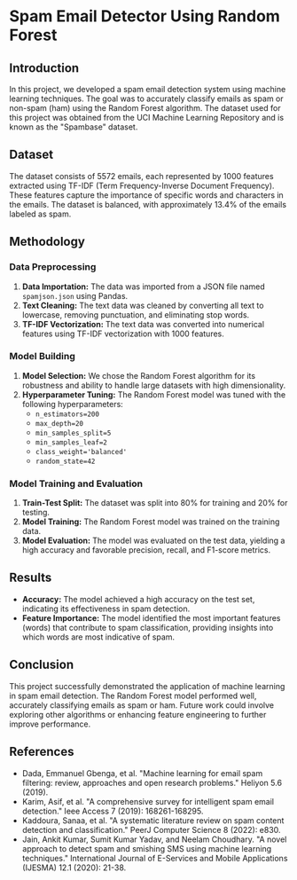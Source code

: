 # Spam Email Detector Using Random Forest

## Introduction
In this project, we developed a spam email detection system using machine learning techniques. The goal was to accurately classify emails as spam or non-spam (ham) using the Random Forest algorithm. The dataset used for this project was obtained from the UCI Machine Learning Repository and is known as the "Spambase" dataset.

## Dataset
The dataset consists of 5572 emails, each represented by 1000 features extracted using TF-IDF (Term Frequency-Inverse Document Frequency). These features capture the importance of specific words and characters in the emails. The dataset is balanced, with approximately 13.4% of the emails labeled as spam.

## Methodology

### Data Preprocessing
1. **Data Importation:** The data was imported from a JSON file named `spamjson.json` using Pandas.
2. **Text Cleaning:** The text data was cleaned by converting all text to lowercase, removing punctuation, and eliminating stop words.
3. **TF-IDF Vectorization:** The text data was converted into numerical features using TF-IDF vectorization with 1000 features.

### Model Building
1. **Model Selection:** We chose the Random Forest algorithm for its robustness and ability to handle large datasets with high dimensionality.
2. **Hyperparameter Tuning:** The Random Forest model was tuned with the following hyperparameters:
    - `n_estimators=200`
    - `max_depth=20`
    - `min_samples_split=5`
    - `min_samples_leaf=2`
    - `class_weight='balanced'`
    - `random_state=42`

### Model Training and Evaluation
1. **Train-Test Split:** The dataset was split into 80% for training and 20% for testing.
2. **Model Training:** The Random Forest model was trained on the training data.
3. **Model Evaluation:** The model was evaluated on the test data, yielding a high accuracy and favorable precision, recall, and F1-score metrics.

## Results
- **Accuracy:** The model achieved a high accuracy on the test set, indicating its effectiveness in spam detection.
- **Feature Importance:** The model identified the most important features (words) that contribute to spam classification, providing insights into which words are most indicative of spam.

## Conclusion
This project successfully demonstrated the application of machine learning in spam email detection. The Random Forest model performed well, accurately classifying emails as spam or ham. Future work could involve exploring other algorithms or enhancing feature engineering to further improve performance.

## References
- Dada, Emmanuel Gbenga, et al. "Machine learning for email spam filtering: review, approaches and open research problems." Heliyon 5.6 (2019).
- Karim, Asif, et al. "A comprehensive survey for intelligent spam email detection." Ieee Access 7 (2019): 168261-168295.
- Kaddoura, Sanaa, et al. "A systematic literature review on spam content detection and classification." PeerJ Computer Science 8 (2022): e830.
- Jain, Ankit Kumar, Sumit Kumar Yadav, and Neelam Choudhary. "A novel approach to detect spam and smishing SMS using machine learning techniques." International Journal of E-Services and Mobile Applications (IJESMA) 12.1 (2020): 21-38.
